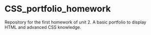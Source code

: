 # CSS_portfolio_homework
Repository for the first homework of unit 2. A basic portfolio to display HTML and advanced CSS knowledge. 
